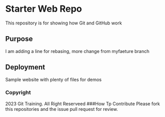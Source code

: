 # Starter Web Repo

This repository is for showing how Git and GitHub work

## Purpose

I am adding a line for rebasing,
more change from myfaeture branch

## Deployment
Sample website with plenty of files for demos
### Copyright
2023 Git Training. All Right Reserveed
###How Tp Contribute
Please fork this repositories and the issue pull request for review.

